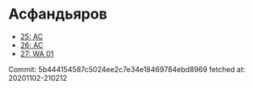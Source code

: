 # Асфандьяров
- [25: AC](25.md)
- [26: AC](26.md)
- [27: WA 01](27.md)

Commit: 5b444154587c5024ee2c7e34e18469784ebd8969
 fetched at: 20201102-210212
